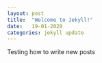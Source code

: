 ```yaml
---
layout: post
title:  "Welcome to Jekyll!"
date:   19-01-2020
categories: jekyll update
---
```


Testing how to write new posts
